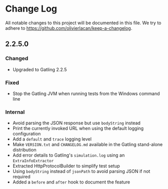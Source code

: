 # Change Log

All notable changes to this project will be documented in this file. We try to adhere to https://github.com/olivierlacan/keep-a-changelog.

## 2.2.5.0

### Changed
- Upgraded to Gatling 2.2.5

### Fixed
- Stop the Gatling JVM when running tests from the Windows command line

### Internal
- Avoid parsing the JSON response but use `bodyString` instead
- Print the currently invoked URL when using the default logging configuration
- Add a `default` and `trace` logging level
- Make `VERSION.txt` and `CHANGELOG.md` available in the Gatling stand-alone distribution
- Add error details to Gatling's `simulation.log`  using an `ExtraInfoExtractor`
- Extracted HttpProtocolBuilder to simplify test setup
- Using `bodyString` instead of `jsonPath` to avoid parsing JSON if not required
- Added a `before` and `after` hook to document the feature 
